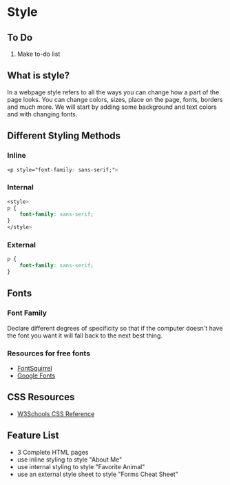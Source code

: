 # Style

## To Do
1. Make to-do list


## What is style?
In a webpage style refers to all the ways you can change how a part of the page looks. You can change colors, sizes, place on the page, fonts, borders and much more. We will start by adding some background and text colors and with changing fonts. 

## Different Styling Methods
### Inline
```css
<p style="font-family: sans-serif;">
```
### Internal
```css
<style>
p {
    font-family: sans-serif;
}
</style>
```
### External
```css
p {
    font-family: sans-serif;
}
```

## Fonts
### Font Family
Declare  different degrees of specificity so that if the computer doesn't have the font you want it will fall back to the next best thing. 
### Resources for free fonts
* [FontSquirrel](https://www.fontsquirrel.com/)
* [Google Fonts](https://fonts.google.com/)

## CSS Resources
* [W3Schools CSS Reference](https://www.w3schools.com/cssref/default.asp)

## Feature List
* 3 Complete HTML pages
* use inline styling to style "About Me"
* use internal styling to style "Favorite Animal"
* use an external style sheet to style "Forms Cheat Sheet"
